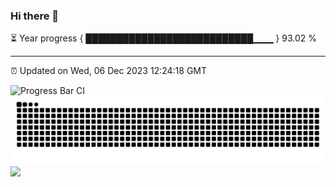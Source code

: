 ### Hi there 👋

⏳ Year progress { ███████████████████████████▁▁▁ } 93.02 %

---

⏰ Updated on Wed, 06 Dec 2023 12:24:18 GMT

![Progress Bar CI](https://github.com/liununu/liununu/workflows/Progress%20Bar%20CI/badge.svg)![](https://raw.githubusercontent.com/L1cardo/L1cardo/main/assets/github-contribution-grid-snake.svg)![](https://raw.githubusercontent.com/seesaws/seesaws/main/assets/github-contribution-grid-snake.svg)
